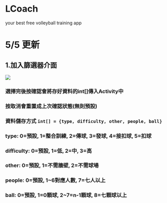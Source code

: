 # LCoach
your best free volleyball training app
# 5/5 更新 

## 1.加入篩選器介面
![](https://i.imgur.com/Xv4EfHN.png)
### 選擇完後按確認會將存好資料的int[]傳入Activity中
### 按取消會重置成上次確認狀態(無則預設)

### 資料儲存方式 `int[] = {type, difficulty, other, people, ball}`
### type:       0=預設, 1=整合訓練, 2=傳球, 3=發球, 4=接扣球, 5=扣球
### difficulty: 0=預設, 1=低,      2=中, 3=高
### other:      0=預設, 1=不需牆壁, 2=不需球場
### people:     0=預設, 1~6對應人數, 7=七人以上
### ball:       0=預設, 1=0顆球, 2~7=n-1顆球, 8=七顆球以上
